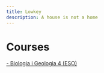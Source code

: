 ```yaml
---
title: Lowkey
description: A house is not a home
---
```



# Courses
[- Biologia i Geologia 4 (ESO)](https://github.com/lveygonz/biogeo4)
